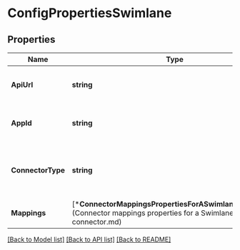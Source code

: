 # ConfigPropertiesSwimlane

## Properties
Name | Type | Description | Notes
------------ | ------------- | ------------- | -------------
**ApiUrl** | **string** | The Swimlane instance URL. | [default to null]
**AppId** | **string** | The Swimlane application ID. | [default to null]
**ConnectorType** | **string** | The type of connector. Valid values are &#x60;all&#x60;, &#x60;alerts&#x60;, and &#x60;cases&#x60;. | [default to null]
**Mappings** | [***ConnectorMappingsPropertiesForASwimlaneConnector**](Connector mappings properties for a Swimlane connector.md) |  | [optional] [default to null]

[[Back to Model list]](../README.md#documentation-for-models) [[Back to API list]](../README.md#documentation-for-api-endpoints) [[Back to README]](../README.md)

